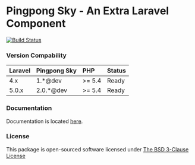 # Pingpong Sky - An Extra Laravel Component

[![Build Status](https://travis-ci.org/pingpong-labs/sky.svg)](https://travis-ci.org/pingpong-labs/sky)

### Version Compability

 Laravel  | Pingpong Sky     | PHP    | Status
:---------|:-----------------|:-------|:--------
 4.x      | 1.*@dev          |>= 5.4  | Ready
 5.0.x    | 2.0.*@dev        |>= 5.4  | Ready
 
### Documentation

Documentation is located [here](http://sky.pingpong-labs.com).

### License

This package is open-sourced software licensed under [The BSD 3-Clause License](http://opensource.org/licenses/BSD-3-Clause)